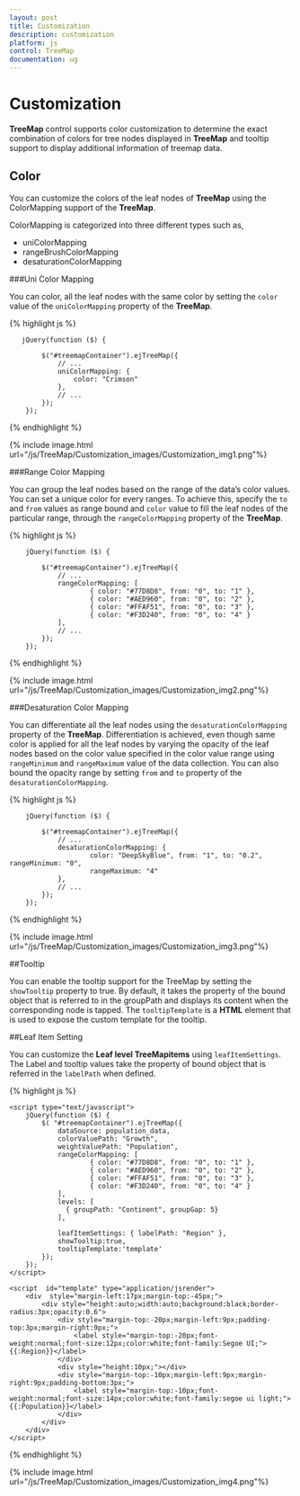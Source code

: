 ```yaml
---
layout: post
title: Customization
description: customization
platform: js
control: TreeMap
documentation: ug
---
```


# Customization

**TreeMap** control supports color customization to determine the exact combination of colors for tree nodes displayed in **TreeMap** and tooltip support to display additional information of treemap data.

## Color

You can customize the colors of the leaf nodes of **TreeMap** using the ColorMapping support of the **TreeMap**. 

ColorMapping is categorized into three different types such as,

* uniColorMapping
* rangeBrushColorMapping
* desaturationColorMapping

###Uni Color Mapping

You can color, all the leaf nodes with the same color by setting the `color` value of the `uniColorMapping` property of the **TreeMap**.

{% highlight js %}

       jQuery(function ($) {

            $("#treemapContainer").ejTreeMap({
                // ...   
                uniColorMapping: {
                    color: "Crimson"
                },         
                // ...   
            });
        });



{% endhighlight %}



{% include image.html url="/js/TreeMap/Customization_images/Customization_img1.png"%}

###Range Color Mapping

You can group the leaf nodes based on the range of the data’s color values. You can set a unique color for every ranges. To achieve this, specify the `to` and `from` values as range bound and `color` value to fill the leaf nodes of the particular range, through the `rangeColorMapping` property of the **TreeMap**.

{% highlight js %}

        jQuery(function ($) {

            $("#treemapContainer").ejTreeMap({
                // ...   
                rangeColorMapping: [
                        { color: "#77D8D8", from: "0", to: "1" },
                        { color: "#AED960", from: "0", to: "2" },
                        { color: "#FFAF51", from: "0", to: "3" },
                        { color: "#F3D240", from: "0", to: "4" }
                ],
                // ...   
            });
        });



{% endhighlight %}



{% include image.html url="/js/TreeMap/Customization_images/Customization_img2.png"%}

###Desaturation Color Mapping

You can differentiate all the leaf nodes using the `desaturationColorMapping` property of the **TreeMap**. Differentiation is achieved, even though same color is applied for all the leaf nodes by varying the opacity of the leaf nodes based on the color value specified in the color value range using `rangeMinimum` and `rangeMaximum` value of the data collection. You can also bound the opacity range by setting `from` and `to` property of the `desaturationColorMapping`.

{% highlight js %}


        jQuery(function ($) {

            $("#treemapContainer").ejTreeMap({
                // ...  
                desaturationColorMapping: {
                        color: "DeepSkyBlue", from: "1", to: "0.2", rangeMinimum: "0",  
                        rangeMaximum: "4"                        
                },
                // ...  
            });
        });


{% endhighlight %}



{% include image.html url="/js/TreeMap/Customization_images/Customization_img3.png"%}

##Tooltip

You can enable the tooltip support for the TreeMap by setting the `showTooltip` property to true. By default, it takes the property of the bound object that is referred to in the groupPath and displays its content when the corresponding node is tapped. The `tooltipTemplate` is a **HTML** element that is used to expose the custom template for the tooltip.

##Leaf Item Setting

You can customize the **Leaf level TreeMapitems** using `leafItemSettings`. The Label and tooltip values take the property of bound object that is referred in the `labelPath` when defined.

{% highlight js %}

    <script type="text/javascript">
        jQuery(function ($) {
            $( "#treemapContainer").ejTreeMap({
                dataSource: population_data,
                colorValuePath: "Growth",
                weightValuePath: "Population",
                rangeColorMapping: [
                        { color: "#77D8D8", from: "0", to: "1" },
                        { color: "#AED960", from: "0", to: "2" },
                        { color: "#FFAF51", from: "0", to: "3" },
                        { color: "#F3D240", from: "0", to: "4" }
                ],                   
                levels: [
                  { groupPath: "Continent", groupGap: 5}
                ],

                leafItemSettings: { labelPath: "Region" },
                showTooltip:true,
                tooltipTemplate:'template' 
            });
        });
    </script>
    
    <script  id="template" type="application/jsrender">
        <div  style="margin-left:17px;margin-top:-45px;">      
            <div style="height:auto;width:auto;background:black;border-radius:3px;opacity:0.6">
                <div style="margin-top:-20px;margin-left:9px;padding-top:3px;margin-right:9px;">
                    <label style="margin-top:-20px;font-weight:normal;font-size:12px;color:white;font-family:Segoe UI;">{{:Region}}</label>
                </div>
                <div style="height:10px;"></div>
                <div style="margin-top:-10px;margin-left:9px;margin-right:9px;padding-bottom:3px;">
                    <label style="margin-top:-10px;font-weight:normal;font-size:14px;color:white;font-family:segoe ui light;">{{:Population}}</label>
                </div>
            </div>
        </div>            
    </script>


{% endhighlight %}



{% include image.html url="/js/TreeMap/Customization_images/Customization_img4.png"%}


